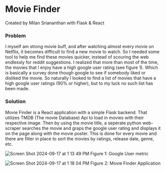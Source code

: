 <h1>Movie Finder</h1>
Created by Milan Sriananthan with Flask & React

<h3>Problem</h3>
I myself am strong movie buff, and after watching almost every movie on Netflix, it becomes difficult to find a new movie to watch. So I needed some tool to help me find these movies quicker, instead of scouring the web endlessly
for reddit suggestions. I realized that more than most of the time, the movies that I enjoy have a high google user rating (see figure 1). Which is basically a survey done though google to see if somebody liked or disliked the movie. 
So naturally I looked to find a list of movies that have a high google user ratings (90% or higher), but to my luck no such list has been made.

<h3>Solution</h3>
Movie Finder is a React application with a simple Flask backend. That utilizes TMDB (The movie Database) Api to load in movies with their respective image. Then by using the movie title, a seperate python web-scraper searches the movie and graps the
google user rating and displays it on the page along with the movie poster. This is done for every movie and there are filter in place to sort the movies by ratings, release date, genre, etc.

![Screen Shot 2024-09-17 at 1 13 49 PM](https://github.com/user-attachments/assets/4aa58d22-b171-4e09-973b-2e88e56ea931)
Figure 1: Google User metric

![Screen Shot 2024-09-17 at 1 18 04 PM](https://github.com/user-attachments/assets/5ea2750b-f9a8-4968-b959-0c58635c1f92)
Figure 2: Movie Finder Application
